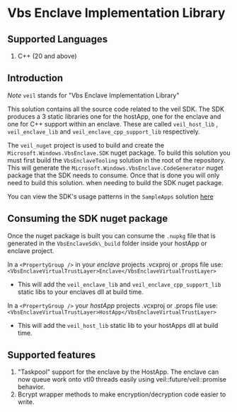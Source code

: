 Vbs Enclave Implementation Library
================

Supported Languages
------------
1. C++ (20 and above)

Introduction
------------
*Note* `veil` stands for "Vbs Enclave Implementation Library"

This solution contains all the source code related to the veil SDK. The SDK
produces a 3 static libraries one for the hostApp, one for the enclave and
one for C++ support within an enclave. These are called `veil_host_lib` ,
`veil_enclave_lib` and `veil_enclave_cpp_support_lib` respectively. 

The `veil_nuget` project is used to build and create the
`Microsoft.Windows.VbsEnclave.SDK` nuget package. To build this solution
you must first build the `VbsEnclaveTooling` solution in the root of the
repository. This will 
generate the `Microsoft.Windows.VbsEnclave.CodeGenerator` nuget package that
the SDK needs to consume. Once that is done you will only need to build this solution.
when needing to build the SDK nuget package.

You can view the SDK's usage patterns in
the `SampleApps` solution [here](https://github.com/microsoft/VbsEnclaveTooling/tree/main/SampleApps/SampleApps)

Consuming the SDK nuget package
------------
Once the nuget package is built you can consume the `.nupkg` file that is generated
in the `VbsEnclaveSdk\_build` folder inside your hostApp or enclave project.

In a `<PropertyGroup />` in your *enclave* projects .vcxproj or .props file use:
`<VbsEnclaveVirtualTrustLayer>Enclave</VbsEnclaveVirtualTrustLayer>`

- This will add the `veil_enclave_lib` and `veil_enclave_cpp_support_lib` static libs to your 
enclaves dll at build time.

In a `<PropertyGroup />` your *hostApp* projects .vcxproj or .props file use:
`<VbsEnclaveVirtualTrustLayer>HostApp</VbsEnclaveVirtualTrustLayer>`

- This will add the `veil_host_lib` static lib to your hostApps dll at build time. 

Supported features
------------
1. "Taskpool" support for the enclave by the HostApp. The enclave can now queue work onto vtl0 threads easily using veil::future/veil::promise behavior.
1. Bcrypt wrapper methods to make encryption/decryption code easier to write.

